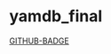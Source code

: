 # yamdb_final
[GITHUB-BADGE](https://github.com/belikrastr/yamdb_final/workflows/yamdb_workflow.yml/badge.svg)

